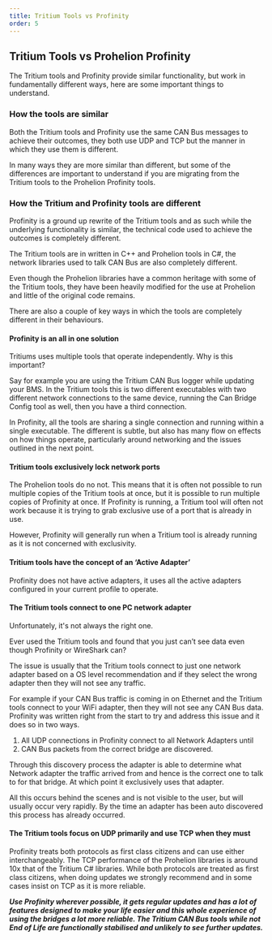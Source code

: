 ```yaml
---
title: Tritium Tools vs Profinity
order: 5
---
```


## Tritium Tools vs Prohelion Profinity

The Tritium tools and Profinity provide similar functionality, but work in fundamentally different ways, here are some important things to understand.

### How the tools are similar

Both the Tritium tools and Profinity use the same CAN Bus messages to achieve their outcomes, they both use UDP and TCP but the manner in which they use them is different. 

In many ways they are more similar than different, but some of the differences are important to understand if you are migrating from the Tritium tools to the Prohelion Profinity tools.

### How the Tritium and Profinity tools are different

Profinity is a ground up rewrite of the Tritium tools and as such while the underlying functionality is similar, the technical code used to achieve the outcomes is completely different.

The Tritium tools are in written in C++ and Prohelion tools in C#, the network libraries used to talk CAN Bus are also completely different. 

Even though the Prohelion libraries have a common heritage with some of the Tritium tools, they have been heavily modified for the use at Prohelion and little of the original code remains.

There are also a couple of key ways in which the tools are completely different in their behaviours.

#### Profinity is an all in one solution

Tritiums uses multiple tools that operate independently. Why is this important? 

Say for example you are using the Tritium CAN Bus logger while updating your BMS. In the Tritium tools this is two different executables with two different network connections to the same device, running the Can Bridge Config tool as well, then you have a third connection. 

In Profinity, all the tools are sharing a single connection and running within a single executable. The different is subtle, but also has many flow on effects on how things operate, particularly around networking and the issues outlined in the next point.

#### Tritium tools exclusively lock network ports

The Prohelion tools do no not. This means that it is often not possible to run multiple copies of the Tritium tools at once, but it is possible to run multiple copies of Profinity at once. If Profinity is running, a Tritium tool will often not work because it is trying to grab exclusive use of a port that is already in use. 

However, Profinity will generally run when a Tritium tool is already running as it is not concerned with exclusivity.

#### Tritium tools have the concept of an ‘Active Adapter’

Profinity does not have active adapters, it uses all the active adapters configured in your current profile to operate.

#### The Tritium tools connect to one PC network adapter

Unfortunately, it's not always the right one. 

Ever used the Tritium tools and found that you just can’t see data even though Profinity or WireShark can? 

The issue is usually that the Tritium tools connect to just one network adapter based on a OS level recommendation and if they select the wrong adapter then they will not see any traffic. 

For example if your CAN Bus traffic is coming in on Ethernet and the Tritium tools connect to your WiFi adapter, then they will not see any CAN Bus data. Profinity was written right from the start to try and address this issue and it does so in two ways.

1. All UDP connections in Profinity connect to all Network Adapters until
2. CAN Bus packets from the correct bridge are discovered. 

Through this discovery process the adapter is able to determine what Network adapter the traffic arrived from and hence is the correct one to talk to for that bridge. At which point it exclusively uses that adapter. 

All this occurs behind the scenes and is not visible to the user, but will usually occur very rapidly. By the time an adapter has been auto discovered this process has already occurred.

#### The Tritium tools focus on UDP primarily and use TCP when they must

Profinity treats both protocols as first class citizens and can use either interchangeably. The TCP performance of the Prohelion libraries is around 10x that of the Tritium C# libraries. While both protocols are treated as first class citizens, when doing updates we strongly recommend and in some cases insist on TCP as it is more reliable.

***Use Profinity wherever possible, it gets regular updates and has a lot of features designed to make your life easier and this whole experience of using the bridges a lot more reliable. The Tritium CAN Bus tools while not End of Life are functionally stabilised and unlikely to see further updates.***